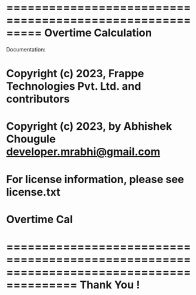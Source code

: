 =========================================================
            Overtime Calculation
=========================================================

Documentation:





# Copyright (c) 2023, Frappe Technologies Pvt. Ltd. and contributors
# Copyright (c) 2023, by Abhishek Chougule developer.mrabhi@gmail.com
# For license information, please see license.txt
# Overtime Cal

========================================================================================
Thank You !
========================================================================================
